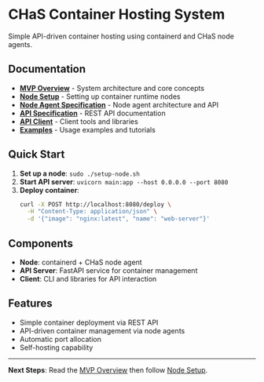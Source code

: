 # CHaS Container Hosting System

Simple API-driven container hosting using containerd and CHaS node agents.

## Documentation

- **[MVP Overview](mvp-overview.md)** - System architecture and core concepts
- **[Node Setup](node-setup.md)** - Setting up container runtime nodes  
- **[Node Agent Specification](node-agent-specification.md)** - Node agent architecture and API
- **[API Specification](api-specification.md)** - REST API documentation
- **[API Client](api-client.md)** - Client tools and libraries
- **[Examples](examples.md)** - Usage examples and tutorials

## Quick Start

1. **Set up a node**: `sudo ./setup-node.sh`
2. **Start API server**: `uvicorn main:app --host 0.0.0.0 --port 8080`
3. **Deploy container**:
   ```bash
   curl -X POST http://localhost:8080/deploy \
     -H "Content-Type: application/json" \
     -d '{"image": "nginx:latest", "name": "web-server"}'
   ```

## Components

- **Node**: containerd + CHaS node agent
- **API Server**: FastAPI service for container management  
- **Client**: CLI and libraries for API interaction

## Features

- Simple container deployment via REST API
- API-driven container management via node agents
- Automatic port allocation
- Self-hosting capability

---

**Next Steps**: Read the [MVP Overview](mvp-overview.md) then follow [Node Setup](node-setup.md).